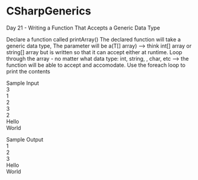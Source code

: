 # CSharpGenerics
Day 21 - Writing a Function That Accepts a Generic Data Type

Declare a function called printArray()
The declared function will take a generic data type, <T>
The parameter will be a(T[] array) --> think int[] array or string[] array but is written so that it can accept either at runtime.
Loop through the array - no matter what data type: int, string, , char, etc --> the function will be able to accept and accomodate.
Use the foreach loop to print the contents

Sample Input  
3  
1  
2  
3  
2  
Hello  
World  

Sample Output  
1  
2  
3  
Hello  
World  
